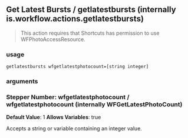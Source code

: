
## Get Latest Bursts / getlatestbursts (internally is.workflow.actions.getlatestbursts)


> This action requires that Shortcuts has permission to use WFPhotoAccessResource.

### usage
`getlatestbursts wfgetlatestphotocount=[string integer]`

### arguments
### Stepper Number: wfgetlatestphotocount / wfgetlatestphotocount (internally WFGetLatestPhotoCount)
**Default Value**: 1
**Allows Variables**: true


Accepts a string 
or variable
containing an integer value.
